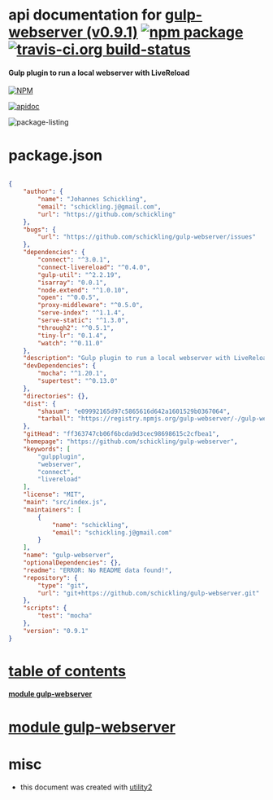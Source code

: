 # api documentation for  [gulp-webserver (v0.9.1)](https://github.com/schickling/gulp-webserver)  [![npm package](https://img.shields.io/npm/v/npmdoc-gulp-webserver.svg?style=flat-square)](https://www.npmjs.org/package/npmdoc-gulp-webserver) [![travis-ci.org build-status](https://api.travis-ci.org/npmdoc/node-npmdoc-gulp-webserver.svg)](https://travis-ci.org/npmdoc/node-npmdoc-gulp-webserver)
#### Gulp plugin to run a local webserver with LiveReload

[![NPM](https://nodei.co/npm/gulp-webserver.png?downloads=true)](https://www.npmjs.com/package/gulp-webserver)

[![apidoc](https://npmdoc.github.io/node-npmdoc-gulp-webserver/build/screen-capture.buildNpmdoc.browser._2Fhome_2Ftravis_2Fbuild_2Fnpmdoc_2Fnode-npmdoc-gulp-webserver_2Ftmp_2Fbuild_2Fapidoc.html.png)](https://npmdoc.github.io/node-npmdoc-gulp-webserver/build..beta..travis-ci.org/apidoc.html)

![package-listing](https://npmdoc.github.io/node-npmdoc-gulp-webserver/build/screen-capture.npmPackageListing.svg)



# package.json

```json

{
    "author": {
        "name": "Johannes Schickling",
        "email": "schickling.j@gmail.com",
        "url": "https://github.com/schickling"
    },
    "bugs": {
        "url": "https://github.com/schickling/gulp-webserver/issues"
    },
    "dependencies": {
        "connect": "^3.0.1",
        "connect-livereload": "^0.4.0",
        "gulp-util": "^2.2.19",
        "isarray": "0.0.1",
        "node.extend": "^1.0.10",
        "open": "^0.0.5",
        "proxy-middleware": "^0.5.0",
        "serve-index": "^1.1.4",
        "serve-static": "^1.3.0",
        "through2": "^0.5.1",
        "tiny-lr": "0.1.4",
        "watch": "^0.11.0"
    },
    "description": "Gulp plugin to run a local webserver with LiveReload",
    "devDependencies": {
        "mocha": "^1.20.1",
        "supertest": "^0.13.0"
    },
    "directories": {},
    "dist": {
        "shasum": "e09992165d97c5865616d642a1601529b0367064",
        "tarball": "https://registry.npmjs.org/gulp-webserver/-/gulp-webserver-0.9.1.tgz"
    },
    "gitHead": "ff363747cb06f6bcda9d3cec98698615c2cfbea1",
    "homepage": "https://github.com/schickling/gulp-webserver",
    "keywords": [
        "gulpplugin",
        "webserver",
        "connect",
        "livereload"
    ],
    "license": "MIT",
    "main": "src/index.js",
    "maintainers": [
        {
            "name": "schickling",
            "email": "schickling.j@gmail.com"
        }
    ],
    "name": "gulp-webserver",
    "optionalDependencies": {},
    "readme": "ERROR: No README data found!",
    "repository": {
        "type": "git",
        "url": "git+https://github.com/schickling/gulp-webserver.git"
    },
    "scripts": {
        "test": "mocha"
    },
    "version": "0.9.1"
}
```



# <a name="apidoc.tableOfContents"></a>[table of contents](#apidoc.tableOfContents)

#### [module gulp-webserver](#apidoc.module.gulp-webserver)



# <a name="apidoc.module.gulp-webserver"></a>[module gulp-webserver](#apidoc.module.gulp-webserver)



# misc
- this document was created with [utility2](https://github.com/kaizhu256/node-utility2)
